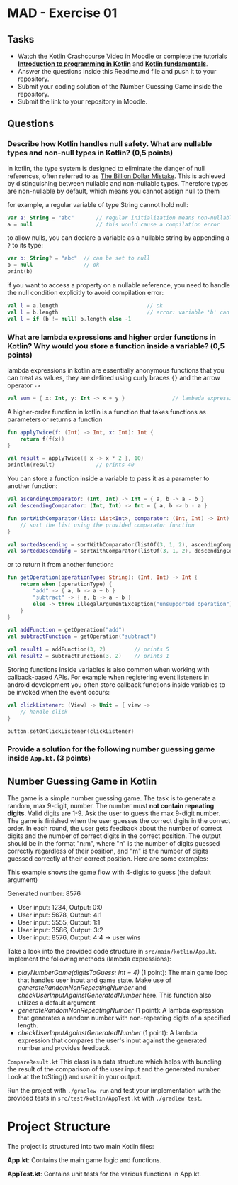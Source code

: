# MAD - Exercise 01
## Tasks
* Watch the Kotlin Crashcourse Video in Moodle or complete the tutorials **[Introduction to programming in Kotlin](https://developer.android.com/courses/pathways/android-basics-compose-unit-1-pathway-1)** and **[Kotlin fundamentals](https://developer.android.com/courses/pathways/android-basics-compose-unit-2-pathway-1
)**.
* Answer the questions inside this Readme.md file and push it to your repository.
* Submit your coding solution of the Number Guessing Game inside the repository.
* Submit the link to your repository in Moodle.

## Questions
### Describe how Kotlin handles null safety. What are nullable types and non-null types in Kotlin? (0,5 points)

In kotlin, the type system is designed to eliminate the danger of null references, often referred to as [The Billion Dollar Mistake](https://en.wikipedia.org/wiki/Null_pointer#History). 
This is achieved by distinguishing between nullable and non-nullable types. 
Therefore types are non-nullable by default, which means you cannot assign null to them

for example, a regular variable of type String cannot hold null:

```kotlin
var a: String = "abc"       // regular initialization means non-nullable by default
a = null                    // this would cause a compilation error
```

to allow nulls, you can declare a variable as a nullable string by appending a `?` to its type:
```kotlin
var b: String? = "abc"  // can be set to null
b = null                // ok
print(b)
```

if you want to access a property on a nullable reference, 
you need to handle the null condition explicitly to avoid compilation error:

```kotlin
val l = a.length                            // ok
val l = b.length                            // error: variable 'b' can be null
val l = if (b != null) b.length else -1     
```

### What are lambda expressions and higher order functions in Kotlin? Why would you store a function inside a variable? (0,5 points)

lambda expressions in kotlin are essentially anonymous functions that you can treat as values, 
they are defined using curly braces `{}` and the arrow operator `->`
```Kotlin
val sum = { x: Int, y: Int -> x + y }               // lambada expression
```

A higher-order function in kotlin is a function that takes functions as parameters or returns a function
```Kotlin
fun applyTwice(f: (Int) -> Int, x: Int): Int {
    return f(f(x))
}

val result = applyTwice({ x -> x * 2 }, 10)
println(result)             // prints 40
```

You can store a function inside a variable to pass it as a parameter to another function:
```kotlin
val ascendingComparator: (Int, Int) -> Int = { a, b -> a - b }
val descendingComparator: (Int, Int) -> Int = { a, b -> b - a }

fun sortWithComparator(list: List<Int>, comparator: (Int, Int) -> Int): List<Int> {
    // sort the list using the provided comparator function
}

val sortedAscending = sortWithComparator(listOf(3, 1, 2), ascendingComparator)
val sortedDescending = sortWithComparator(listOf(3, 1, 2), descendingComparator)
```

or to return it from another function:
```kotlin
fun getOperation(operationType: String): (Int, Int) -> Int {
    return when (operationType) {
        "add" -> { a, b -> a + b }
        "subtract" -> { a, b -> a - b }
        else -> throw IllegalArgumentException("unsupported operation")
    }
}

val addFunction = getOperation("add")
val subtractFunction = getOperation("subtract")

val result1 = addFunction(3, 2)         // prints 5
val result2 = subtractFunction(3, 2)    // prints 1
```

Storing functions inside variables is also common when working with callback-based APIs. 
For example when registering event listeners in android development you often store callback functions inside variables to be invoked when the event occurs:
```kotlin
val clickListener: (View) -> Unit = { view ->
    // handle click 
}

button.setOnClickListener(clickListener)
```

### Provide a solution for the following number guessing game inside `App.kt`. (3 points)

## Number Guessing Game in Kotlin
The game is a simple number guessing game. The task is to generate a random, max 9-digit, number. The number must **not contain repeating digits**. Valid digits are 1-9.
Ask the user to guess the max 9-digit number. The game is finished when the user guesses the correct digits in the correct order.
In each round, the user gets feedback about the number of correct digits and the number of correct digits in the correct position.
The output should be in the format "n:m", where "n" is the number of digits guessed correctly regardless of their position, 
and "m" is the number of digits guessed correctly at their correct position. Here are some examples:

This example shows the game flow with 4-digits to guess (the default argument)

Generated number: 8576
-	User input: 1234, Output: 0:0
-	User input: 5678, Output: 4:1
-	User input: 5555, Output: 1:1
-	User input: 3586, Output: 3:2
-	User input: 8576, Output: 4:4 -> user wins

Take a look into the provided code structure in `src/main/kotlin/App.kt`. Implement the following methods (lambda expressions):
- _playNumberGame(digitsToGuess: Int = 4)_ (1 point): The main game loop that handles user input and game state. Make use of _generateRandomNonRepeatingNumber_ and _checkUserInputAgainstGeneratedNumber_ here. This function also utilizes a default argument 
- _generateRandomNonRepeatingNumber_ (1 point): A lambda expression that generates a random number with non-repeating digits of a specified length.
- _checkUserInputAgainstGeneratedNumber_ (1 point): A lambda expression that compares the user's input against the generated number and provides feedback.

``CompareResult.kt`` This class is a data structure which helps with bundling the result of the comparison of the user input and the generated number. Look at the toSting() and use it in your output.

Run the project with `./gradlew run` and test your implementation with the provided tests in `src/test/kotlin/AppTest.kt` with `./gradlew test`.

# Project Structure
The project is structured into two main Kotlin files:

**App.kt**: Contains the main game logic and functions.

**AppTest.kt**: Contains unit tests for the various functions in App.kt.

